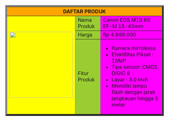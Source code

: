 <html>
<body>
    <table border="5" cellspacing="3" cellpadding="5">
   <tr>
 <th colspan=3 bgcolor="orange">DAFTAR PRODUK</th>
  </tr>
  <tr>
    <td bgcolor="yellow"
              <td rowspan=4>
           <center><img src="https://rb.gy/gw4mif" height="210" width="200" />
           </center>
          </td>

  </tr>

  <tr><td bgcolor="yellowgreen">Nama Produk</td>
     
<td bgcolor="magenta">Canon EOS M10 Kit EF-M 15-45mm</td>
  </tr>
  <tr>
        <td bgcolor="yellowgreen">Harga</td>
        <td bgcolor="magenta">Rp 4.899.000</td>
  <tr>
        <td bgcolor="yellowgreen">Fitur Produk</td>
        <td bgcolor="magenta">
     <ul>
    <li>Kamera mirrolesss</li>
    <li>Efektifitas Piksel : 18MP</li>
    <li>Tipe sensor: CMOS DIGIC 6</li>
    <li>Layar : 3.0 Inch</li>
    <li>Memiliki lampu flash dengan jarak jangkauan hingga 5 meter</li>
     </ul>
       </td>
  </tr>
  </table>
</body>
</html>
